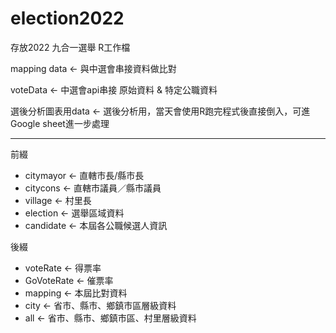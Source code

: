 # election2022

存放2022 九合一選舉 R工作檔

mapping data <- 與中選會串接資料做比對

voteData <- 中選會api串接 原始資料 & 特定公職資料

選後分析圖表用data <- 選後分析用，當天會使用R跑完程式後直接倒入，可進Google sheet進一步處理

----------
前綴

- citymayor <- 直轄市長/縣市長
- citycons <- 直轄市議員／縣市議員
- village <- 村里長
- election <- 選舉區域資料
- candidate <- 本屆各公職候選人資訊

後綴
- voteRate <- 得票率
- GoVoteRate <- 催票率
- mapping <- 本屆比對資料
- city <- 省市、縣市、鄉鎮市區層級資料
- all <- 省市、縣市、鄉鎮市區、村里層級資料

